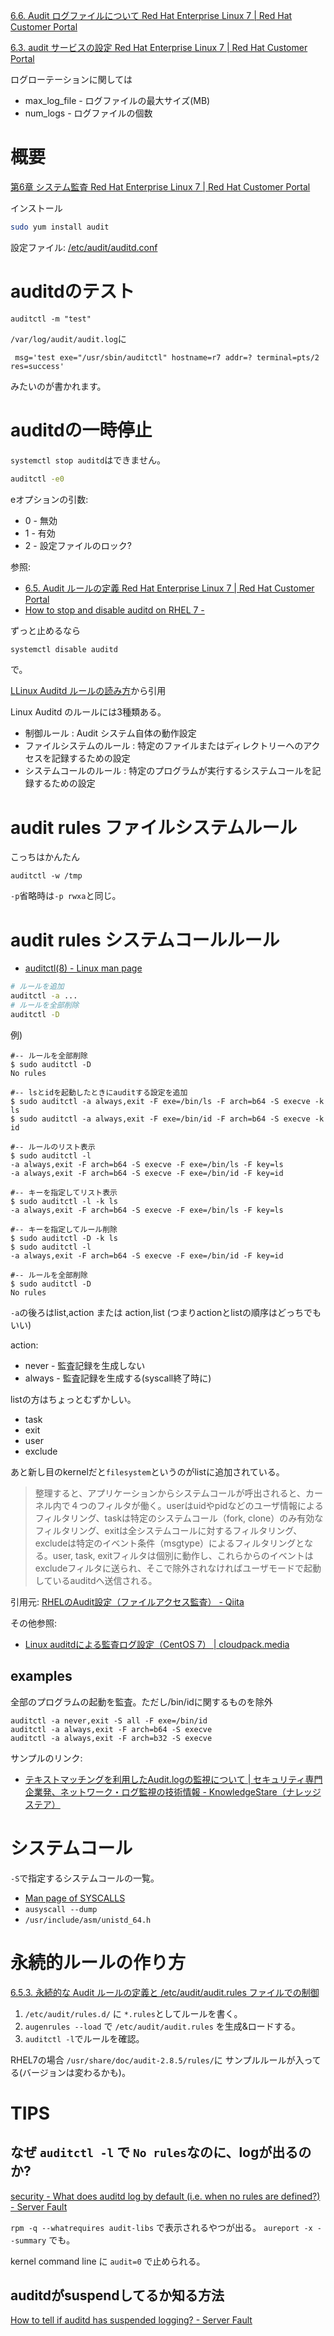 [6.6. Audit ログファイルについて Red Hat Enterprise Linux 7 | Red Hat Customer Portal](https://access.redhat.com/documentation/ja-jp/red_hat_enterprise_linux/7/html/security_guide/sec-understanding_audit_log_files)

[6.3. audit サービスの設定 Red Hat Enterprise Linux 7 | Red Hat Customer Portal](https://access.redhat.com/documentation/ja-jp/red_hat_enterprise_linux/7/html/security_guide/sec-configuring_the_audit_service)

ログローテーションに関しては

- max_log_file - ログファイルの最大サイズ(MB)
- num_logs - ログファイルの個数

# 概要

[第6章 システム監査 Red Hat Enterprise Linux 7 \| Red Hat Customer Portal](https://access.redhat.com/documentation/ja-jp/red_hat_enterprise_linux/7/html/security_guide/chap-system_auditing#sec-audit_system_architecture)

インストール

```sh
sudo yum install audit
```

設定ファイル: [/etc/audit/auditd\.conf](https://access.redhat.com/documentation/ja-jp/red_hat_enterprise_linux/7/html/security_guide/sec-configuring_the_audit_service)

# auditdのテスト

```
auditctl -m "test"
```

`/var/log/audit/audit.log`に

```
 msg='test exe="/usr/sbin/auditctl" hostname=r7 addr=? terminal=pts/2 res=success'
```

みたいのが書かれます。

# auditdの一時停止

`systemctl stop auditd`はできません。

```sh
auditctl -e0
```

eオプションの引数:

- 0 - 無効
- 1 - 有効
- 2 - 設定ファイルのロック?

参照:

- [6\.5\. Audit ルールの定義 Red Hat Enterprise Linux 7 \| Red Hat Customer Portal](https://access.redhat.com/documentation/ja-jp/red_hat_enterprise_linux/7/html/security_guide/sec-defining_audit_rules_and_controls)
- [How to stop and disable auditd on RHEL 7 \-](http://kb.ictbanking.net/article.php?id=632)

ずっと止めるなら

```sh
systemctl disable auditd
```

で。

[LLinux Auditd ルールの読み方](https://runble1.com/linux-auditd-rule/)から引用

Linux Auditd のルールには3種類ある。

- 制御ルール : Audit システム自体の動作設定
- ファイルシステムのルール : 特定のファイルまたはディレクトリーへのアクセスを記録するための設定
- システムコールのルール : 特定のプログラムが実行するシステムコールを記録するための設定

# audit rules ファイルシステムルール

こっちはかんたん

```
auditctl -w /tmp
```

`-p`省略時は`-p rwxa`と同じ。

# audit rules システムコールルール

- [auditctl\(8\) \- Linux man page](https://linux.die.net/man/8/auditctl)

```sh
# ルールを追加
auditctl -a ...
# ルールを全部削除
auditctl -D
```

例)

```
#-- ルールを全部削除
$ sudo auditctl -D
No rules

#-- lsとidを起動したときにauditする設定を追加
$ sudo auditctl -a always,exit -F exe=/bin/ls -F arch=b64 -S execve -k ls
$ sudo auditctl -a always,exit -F exe=/bin/id -F arch=b64 -S execve -k id

#-- ルールのリスト表示
$ sudo auditctl -l
-a always,exit -F arch=b64 -S execve -F exe=/bin/ls -F key=ls
-a always,exit -F arch=b64 -S execve -F exe=/bin/id -F key=id

#-- キーを指定してリスト表示
$ sudo auditctl -l -k ls
-a always,exit -F arch=b64 -S execve -F exe=/bin/ls -F key=ls

#-- キーを指定してルール削除
$ sudo auditctl -D -k ls
$ sudo auditctl -l
-a always,exit -F arch=b64 -S execve -F exe=/bin/id -F key=id

#-- ルールを全部削除
$ sudo auditctl -D
No rules
```

`-a`の後ろはlist,action または action,list (つまりactionとlistの順序はどっちでもいい)

action:

- never - 監査記録を生成しない
- always - 監査記録を生成する(syscall終了時に)

listの方はちょっとむずかしい。

- task
- exit
- user
- exclude

あと新し目のkernelだと`filesystem`というのがlistに追加されている。

> 整理すると、アプリケーションからシステムコールが呼出されると、カーネル内で４つのフィルタが働く。userはuidやpidなどのユーザ情報によるフィルタリング、taskは特定のシステムコール（fork, clone）のみ有効なフィルタリング、exitは全システムコールに対するフィルタリング、excludeは特定のイベント条件（msgtype）によるフィルタリングとなる。user, task, exitフィルタは個別に動作し、これらからのイベントはexcludeフィルタに送られ、そこで除外されなければユーザモードで起動しているauditdへ送信される。

引用元: [RHELのAudit設定（ファイルアクセス監査） \- Qiita](https://qiita.com/ch7821/items/03bd936dd4cb070001b5)

その他参照:

- [Linux auditdによる監査ログ設定（CentOS 7） \| cloudpack\.media](https://cloudpack.media/52532)

## examples

全部のプログラムの起動を監査。ただし/bin/idに関するものを除外

```
auditctl -a never,exit -S all -F exe=/bin/id
auditctl -a always,exit -F arch=b64 -S execve
auditctl -a always,exit -F arch=b32 -S execve
```

サンプルのリンク:

- [テキストマッチングを利用したAudit\.logの監視について \| セキュリティ専門企業発、ネットワーク・ログ監視の技術情報 \- KnowledgeStare（ナレッジステア）](https://www.secuavail.com/kb/tech-blog/tb-201015_01/)

# システムコール

`-S`で指定するシステムコールの一覧。

- [Man page of SYSCALLS](https://linuxjm.osdn.jp/html/LDP_man-pages/man2/syscalls.2.html)
- `ausyscall --dump`
- `/usr/include/asm/unistd_64.h`

# 永続的ルールの作り方

[6.5.3. 永続的な Audit ルールの定義と /etc/audit/audit.rules ファイルでの制御](https://access.redhat.com/documentation/ja-jp/red_hat_enterprise_linux/7/html/security_guide/sec-defining_audit_rules_and_controls#sec-Defining_Audit_Rules_and_Controls_in_the_audit.rules_file)

1. `/etc/audit/rules.d/` に `*.rules`としてルールを書く。
2. `augenrules --load` で `/etc/audit/audit.rules` を生成&ロードする。
3. `auditctl -l`でルールを確認。

RHEL7の場合
`/usr/share/doc/audit-2.8.5/rules/`に
サンプルルールが入ってる(バージョンは変わるかも)。

# TIPS

## なぜ `auditctl -l` で `No rules`なのに、logが出るのか?

[security \- What does auditd log by default \(i\.e\. when no rules are defined?\) \- Server Fault](https://serverfault.com/questions/774862/what-does-auditd-log-by-default-i-e-when-no-rules-are-defined)

`rpm -q --whatrequires audit-libs` で表示されるやつが出る。
`aureport -x --summary` でも。

kernel command line に `audit=0` で止められる。

## auditdがsuspendしてるか知る方法

[How to tell if auditd has suspended logging? \- Server Fault](https://serverfault.com/questions/778121/how-to-tell-if-auditd-has-suspended-logging)
